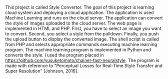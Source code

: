 This project is called Style Convertor. The goal of this project is learning cloud
system and deploying a cloud application. The application is used Machine
Learning and runs on the cloud server. The application can convert the style
of images uploaded to the cloud server. The web page
is implemented in HTML and PHP. First, you have to select an image you want
to convert. Second, you select a style from the pulldown. Finally, you push the
upload button to display the converted image. The shell script is called from
PHP and selects appropriate commands executing machine learning program.
The machine learning program is implemented in Python and converts the style.
I used the program placed in https://github.com/yusuketomoto/chainer-fast-neuralstyle.
The program is made with reference to "Perceptual Losses for Real-Time Style Transfer and Super Resolution" [Johnson, 2016].
